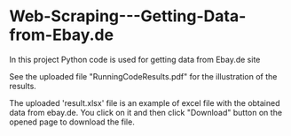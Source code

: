 # Web-Scraping---Getting-Data-from-Ebay.de
In this project Python code is used for getting data from Ebay.de site

See the uploaded file "RunningCodeResults.pdf" for the illustration of the results.

The uploaded 'result.xlsx' file is an example of excel file with the obtained data from ebay.de. You click on it and then click "Download" button on the opened page to download the file.
